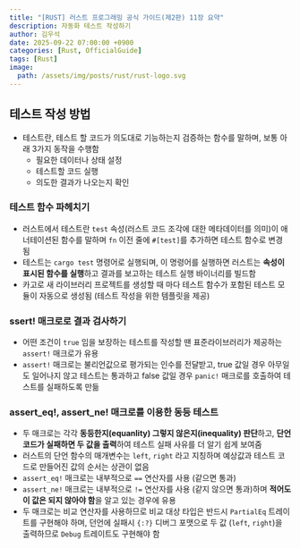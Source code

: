 ```yaml
---
title: "[RUST] 러스트 프로그래밍 공식 가이드(제2판) 11장 요약"
description: 자동화 테스트 작성하기
author: 김우석
date: 2025-09-22 07:00:00 +0900
categories: [Rust, OfficialGuide]
tags: [Rust]
image:
  path: /assets/img/posts/rust/rust-logo.svg
---
```


## 테스트 작성 방법
- 테스트란, 테스트 할 코드가 의도대로 기능하는지 검증하는 함수를 말하며, 보통 아래 3가지 동작을 수행함
    - 필요한 데이터나 상태 설정
    - 테스트할 코드 실행
    - 의도한 결과가 나오는지 확인

### 테스트 함수 파헤치기
- 러스트에서 테스트란 `test` 속성(러스트 코드 조각에 대한 메타데이터를 의미)이 애너테이션된 함수를 말하며 `fn` 이전 줄에 `#[test]`를 추가하면 테스트 함수로 변경 됨
- 테스트는 `cargo test` 명령어로 실행되며, 이 명령어를 실행하면 러스트는 **속성이 표시된 함수를 실행**하고 결과를 보고하는 테스트 실행 바이너리를 빌드함
- 카고로 새 라이브러리 프로젝트를 생성할 때 마다 테스트 함수가 포함된 테스트 모듈이 자동으로 생성됨 (테스트 작성을 위한 템플릿을 제공)

### ssert! 매크로로 결과 검사하기
- 어떤 조건이 `true` 임을 보장하는 테스트를 작성할 땐 표준라이브러리가 제공하는 `assert!` 매크로가 유용
- `assert!`  매크로는 불리언값으로 평가되는 인수를 전달받고, true 값일 경우 아무일도 일어나지 않고 테스트는 통과하고 false 값일 경우 `panic!` 매크로를 호출하여 테스트를 실패하도록 만듦

### assert_eq!, assert_ne! 매크로를 이용한 동등 테스트
- 두 매크로는 각각 **동등한지(equanlity) 그렇지 않은지(inequality) 판단**하고, **단언 코드가 실패하면 두 값을 출력**하여 테스트 실패 사유를 더 알기 쉽게 보여줌
- 러스트의 단언 함수의 매개변수는 `left`, `right` 라고 지칭하며 예상값과 테스트 코드로 만들어진 값의 순서는 상관이 없음
- `assert_eq!` 매크로는 내부적으로 `==` 연산자를 사용 (같으면 통과)
- `assert_ne!` 매크로는 내부적으로 `!=` 연산자를 사용 (같지 않으면 통과)하며 **적어도 이 값은 되지 않아야 함**을 알고 있는 경우에 유용
- 두 매크로는 비교 연산자를 사용하므로 비교 대상 타입은 반드시 `PartialEq` 트레이트를 구현해야 하며, 던언에 실패시 `{:?}` 디버그 포맷으로 두 값 (`left`, `right`)을 출력하므로 `Debug` 트레이트도 구현해야 함
